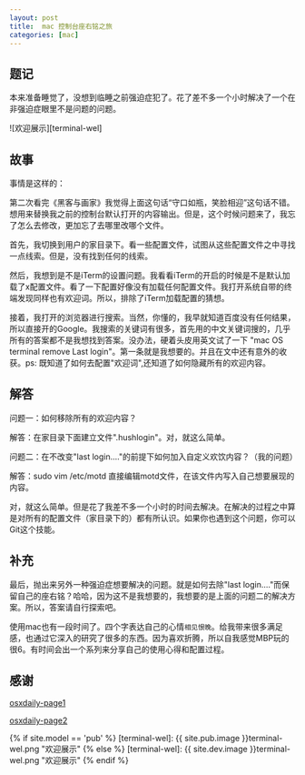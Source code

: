 ```yaml
---
layout: post
title:  mac 控制台座右铭之旅
categories: [mac]
---
```


## 题记 ##

本来准备睡觉了，没想到临睡之前强迫症犯了。花了差不多一个小时解决了一个在非强迫症眼里不是问题的问题。

![欢迎展示][terminal-wel]

## 故事 ##

事情是这样的：

第二次看完《黑客与画家》我觉得上面这句话“守口如瓶，笑脸相迎”这句话不错。想用来替换我之前的控制台默认打开的内容输出。但是，这个时候问题来了，我忘了怎么去修改，更加忘了去哪里改哪个文件。

首先，我切换到用户的家目录下。看一些配置文件，试图从这些配置文件之中寻找一点线索。但是，没有找到任何的线索。

然后，我想到是不是iTerm的设置问题。我看看iTerm的开启的时候是不是默认加载了x配置文件。看了一下配置好像没有加载任何配置文件。我打开系统自带的终端发现同样也有欢迎词。所以，排除了iTerm加载配置的猜想。

接着，我打开的浏览器进行搜索。当然，你懂的，我早就知道百度没有任何结果，所以直接开的Google。我搜索的关键词有很多，首先用的中文关键词搜的，几乎所有的答案都不是我想找到答案。没办法，硬着头皮用英文试了一下 "mac OS terminal remove Last login"。第一条就是我想要的。并且在文中还有意外的收获。ps: 既知道了如何去配置"欢迎词",还知道了如何隐藏所有的欢迎内容。

## 解答 ##

问题一：如何移除所有的欢迎内容？

解答：在家目录下面建立文件".hushlogin"。对，就这么简单。

问题二：在不改变"last login...."的前提下如何加入自定义欢饮内容？（我的问题）

解答：sudo vim /etc/motd 直接编辑motd文件，在该文件内写入自己想要展现的内容。 

对，就这么简单。但是花了我差不多一个小时的时间去解决。在解决的过程之中算是对所有的配置文件（家目录下的）都有所认识。如果你也遇到这个问题，你可以Git这个技能。

## 补充 ##

最后，抛出来另外一种强迫症想要解决的问题。就是如何去除"last login...."而保留自己的座右铭？哈哈，因为这不是我想要的，我想要的是上面的问题二的解决方案。所以，答案请自行探索吧。

使用mac也有一段时间了。四个字表达自己的心情```相见恨晚```。给我带来很多满足感，也通过它深入的研究了很多的东西。因为喜欢折腾，所以自我感觉MBP玩的很6。有时间会出一个系列来分享自己的使用心得和配置过程。

## 感谢 ##

[osxdaily-page1]

[osxdaily-page2]

[osxdaily-page1]:http://osxdaily.com/2010/06/22/remove-the-last-login-message-from-the-terminal/
[osxdaily-page2]:http://osxdaily.com/2007/01/30/change-the-mac-os-x-terminals-message-of-the-day/


{% if site.model == 'pub' %}
[terminal-wel]:   {{ site.pub.image }}terminal-wel.png "欢迎展示"
{% else %}
[terminal-wel]:   {{ site.dev.image }}terminal-wel.png "欢迎展示"
{% endif %}



